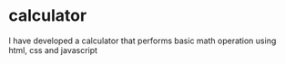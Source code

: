 # calculator
I have developed a calculator that performs basic math operation using html, css and javascript
